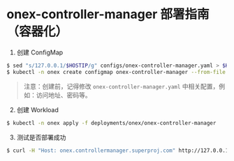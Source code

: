 # onex-controller-manager 部署指南（容器化）

1. 创建 ConfigMap

```bash
$ sed "s/127.0.0.1/$HOSTIP/g" configs/onex-controller-manager.yaml > $HOME/.onex/onex-controller-manager.yaml
$ kubectl -n onex create configmap onex-controller-manager --from-file $HOME/.onex/onex-controller-manager.yaml
```

> 注意：创建前，记得修改 `onex-controller-manager.yaml` 中相关配置，例如：访问地址、密码等。

2. 创建 Workload

```bash
$ kubectl -n onex apply -f deployments/onex/onex-controller-manager
```

3. 测试是否部署成功

```bash
$ curl -H "Host: onex.controllermanager.superproj.com" http://127.0.0.1:18080/healthz
```
